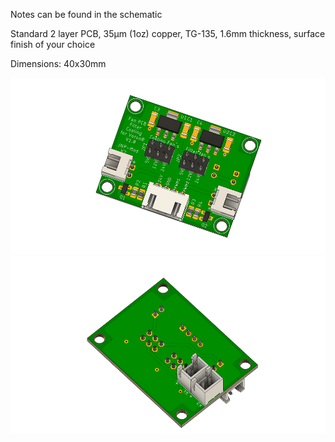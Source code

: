 Notes can be found in the schematic

Standard 2 layer PCB, 35µm (1oz) copper, TG-135, 1.6mm thickness, surface finish of your choice

Dimensions: 40x30mm

![Image 1](Images/1.jpg)
![Image 2](Images/2.jpg)